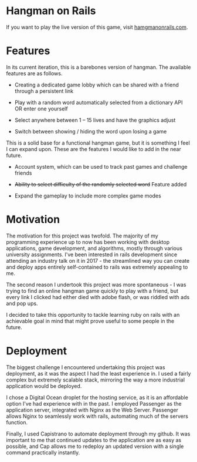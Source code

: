 # Hangman on Rails

If you want to play the live version of this game, visit [hamgmanonrails.com](http://hangmanonrails.com/).


# Features

In its current iteration, this is a barebones version of hangman. The available features are as follows.

* Creating a dedicated game lobby which can be shared with a friend through a persistent link

* Play with a random word automatically selected from a dictionary API OR enter one yourself

* Select anywhere between 1 – 15 lives and have the graphics adjust

* Switch between showing / hiding the word upon losing a game

This is a solid base for a functional hangman game, but it is something I feel I can expand upon.
These are the features I would like to add in the near future.

* Account system, which can be used to track past games and challenge friends

* <s>Ability to select difficulty of the randomly selected word</s> Feature added

* Expand the gameplay to include more complex game modes


# Motivation

The motivation for this project was twofold. The majority of my programming experience up to now has been working with desktop applications, game development, and algorithms, mostly through various university assignments. I've been interested in rails development since attending an industry talk on it in 2017 - the streamlined way you can create and deploy apps entirely self-contained to rails was extremely appealing to me.

The second reason I undertook this project was more spontaneous - I was trying to find an online hangman game quickly to play with a friend, but every link I clicked had either died with adobe flash, or was riddled with ads and pop ups.

I decided to take this opportunity to tackle learning ruby on rails with an achievable goal in mind that might prove useful to some people in the future.


# Deployment

The biggest challenge I encountered undertaking this project was deployment, as it was the aspect I had the least experience in. I used a fairly complex but extremely scalable stack, mirroring the way a more industrial application would be deployed.

I chose a Digital Ocean droplet for the hosting service, as it is an affordable option I’ve had experience with in the past. I employed Passenger as the application server, integrated with Nginx as the Web Server. Passenger allows Nginx to seamlessly work with rails, automating much of the servers function.

Finally, I used Capistrano to automate deployment through my github. It was important to me that continued updates to the application are as easy as possible, and Cap allows me to redeploy an updated version with a single command practically instantly.
